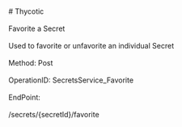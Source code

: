 <br>#     Thycotic</br>
<br>Favorite a Secret</br>
<br>Used to favorite or unfavorite an individual Secret</br>
<br>Method: Post</br>
<br>OperationID: SecretsService_Favorite</br>
<br>EndPoint:</br>
<br>/secrets/{secretId}/favorite</br>
